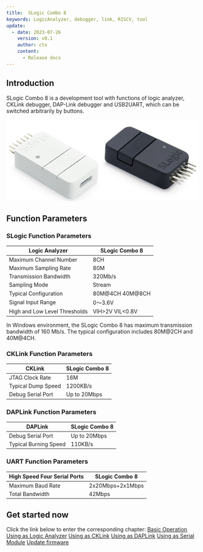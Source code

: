 ```yaml
---
title:  SLogic Combo 8
keywords: LogicAnalyzer, debugger, link, RISCV, tool
update:
  - date: 2023-07-26
    version: v0.1
    author: ctx
    content:
      - Release docs
---
```


## Introduction

SLogic Combo 8 is a development tool with functions of logic analyzer, CKLink debugger, DAP-Link debugger and USB2UART, which can be switched arbitrarily by buttons.

![slogic_combo8_main](./../../../zh/logic_analyzer/combo8/assets/readme/slogic_combo8_main.png)

## Function Parameters

### SLogic Function Parameters

| Logic Analyzer | **SLogic Combo 8** |
| --------------------------- | ----------------- |
| Maximum Channel Number      | 8CH               |
| Maximum Sampling Rate       | 80M               |
| Transmission Bandwidth      | 320Mb/s           |
| Sampling Mode               | Stream            |
| Typical Configuration       | 80M@4CH 40M@8CH   |
| Signal Input Range          | 0～3.6V           |
| High and Low Level Thresholds | VIH>2V VIL<0.8V   |

In Windows environment, the SLogic Combo 8 has maximum transmission bandwidth of 160 Mb/s. The typical configuration includes 80M@2CH and 40M@4CH.

### CKLink Function Parameters

| CKLink       | SLogic Combo 8 |
| ------------ | ------------- |
| JTAG Clock Rate | 16M           |
| Typical Dump Speed | 1200KB/s      |
| Debug Serial Port | Up to 20Mbps    |

### DAPLink Function Parameters

| DAPLink      | SLogic Combo 8 |
| ------------ | ------------- |
| Debug Serial Port | Up to 20Mbps    |
| Typical Burning Speed | 110KB/s       |

### UART Function Parameters

| High Speed Four Serial Ports | **SLogic Combo 8** |
| ---------------------------- | ----------------- |
| Maximum Baud Rate            | 2x20Mbps+2x1Mbps  |
| Total Bandwidth              | 42Mbps            |

## Get started now

Click the link below to enter the corresponding chapter:
[Basic Operation](./basic_operation.md)
[Using as Logic Analyzer](./use_logic_function.md)
[Using as CKLink](./use_cklink_function.md)
[Using as DAPLink](./use_daplink_function.md)
[Using as Serial Module](./use_fouruart_function.md)
[Update firmware](./update_firmware.md)
